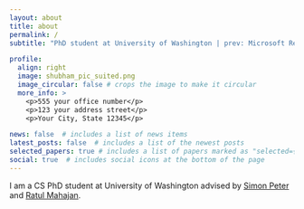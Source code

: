 ```yaml
---
layout: about
title: about
permalink: /
subtitle: "PhD student at University of Washington | prev: Microsoft Research India"

profile:
  align: right
  image: shubham_pic_suited.png
  image_circular: false # crops the image to make it circular
  more_info: >
    <p>555 your office number</p>
    <p>123 your address street</p>
    <p>Your City, State 12345</p>

news: false  # includes a list of news items
latest_posts: false  # includes a list of the newest posts
selected_papers: true # includes a list of papers marked as "selected={true}"
social: true  # includes social icons at the bottom of the page
---
```


I am a CS PhD student at University of Washington advised by [Simon Peter](https://homes.cs.washington.edu/~simpeter/) and [Ratul Mahajan](https://ratul.org). 

